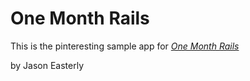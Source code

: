 # One Month Rails

This is the pinteresting sample app for
[*One Month Rails*](http://onemonthrails.com)

by Jason Easterly
